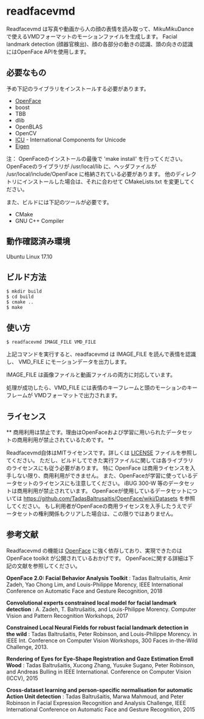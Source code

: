 # readfacevmd

Readfacevmd は写真や動画から人の顔の表情を読み取って、MikuMikuDanceで使えるVMDフォーマットのモーションファイルを生成します。
Facial landmark detection (顔器官検出)、顔の各部分の動きの認識、頭の向きの認識にはOpenFace APIを使用します。

## 必要なもの

予め下記のライブラリをインストールする必要があります。

- [OpenFace](https://github.com/TadasBaltrusaitis/OpenFace)
- boost
- TBB
- dlib
- OpenBLAS
- OpenCV
- [ICU](http://site.icu-project.org/) - International Components for Unicode
- [Eigen](http://eigen.tuxfamily.org/)

注： OpenFaceのインストールの最後で 'make install' を行ってください。
OpenFaceのライブラリが /usr/local/lib に、ヘッダファイルが /usr/local/include/OpenFace
に格納されている必要があります。
他のディレクトリにインストールした場合は、それに合わせて CMakeLists.txt を変更してください。

また、ビルドには下記のツールが必要です。

- CMake
- GNU C++ Compiler

## 動作確認済み環境

Ubuntu Linux 17.10

## ビルド方法

```
$ mkdir build
$ cd build
$ cmake ..
$ make
```

## 使い方
```
$ readfacevmd IMAGE_FILE VMD_FILE
```
上記コマンドを実行すると、readfacevmd は IMAGE_FILE を読んで表情を認識し、
VMD_FILE にモーションデータを出力します。

IMAGE_FILE は画像ファイルと動画ファイルの両方に対応しています。

処理が成功したら、VMD_FILE には表情のキーフレームと頭のモーションのキーフレームが
VMDフォーマットで出力されます。

## ライセンス
** 商用利用は禁止です。理由はOpenFaceおよび学習に用いられたデータセットの商用利用が禁止されているためです。 **

Readfacevmd自体はMITライセンスです。詳しくは [LICENSE](LICENSE) ファイルを参照してください。
ただし、ビルドしてできた実行ファイルに関しては各ライブラリのライセンスにも従う必要があります。
特に OpenFace は商用ライセンスを入手しない限り、商用利用ができません。
また、OpenFaceが学習に使っているデータセットのライセンスにも注意してください。
iBUG 300-W 等のデータセットは商用利用が禁止されています。
OpenFaceが使用しているデータセットについては https://github.com/TadasBaltrusaitis/OpenFace/wiki/Datasets
を参照してください。
もし利用者がOpenFaceの商用ライセンスを入手したうえでデータセットの権利関係もクリアした場合は、この限りではありません。

## 参考文献

Readfacevmd の機能は [OpenFace](https://github.com/TadasBaltrusaitis/OpenFace)
に強く依存しており、実現できたのは OpenFace toolkit が公開されているおかげです。
OpenFaceに関する詳細は下記の文献を参照してください。

**OpenFace 2.0: Facial Behavior Analysis Toolkit** :
Tadas Baltrušaitis, Amir Zadeh, Yao Chong Lim, and Louis-Philippe Morency,
IEEE International Conference on Automatic Face and Gesture Recognition, 2018

**Convolutional experts constrained local model for facial landmark detection** :
A. Zadeh, T. Baltrušaitis, and Louis-Philippe Morency.
Computer Vision and Pattern Recognition Workshops, 2017

**Constrained Local Neural Fields for robust facial landmark detection in the wild** :
Tadas Baltrušaitis, Peter Robinson, and Louis-Philippe Morency.
in IEEE Int. Conference on Computer Vision Workshops, 300 Faces in-the-Wild Challenge, 2013.

**Rendering of Eyes for Eye-Shape Registration and Gaze Estimation Erroll Wood** :
Tadas Baltrušaitis, Xucong Zhang, Yusuke Sugano, Peter Robinson, and Andreas Bulling in IEEE International. Conference on Computer Vision (ICCV), 2015

**Cross-dataset learning and person-specific normalisation for automatic Action Unit detection** :
Tadas Baltrušaitis, Marwa Mahmoud, and Peter Robinson in Facial Expression Recognition and Analysis Challenge,
IEEE International Conference on Automatic Face and Gesture Recognition, 2015
